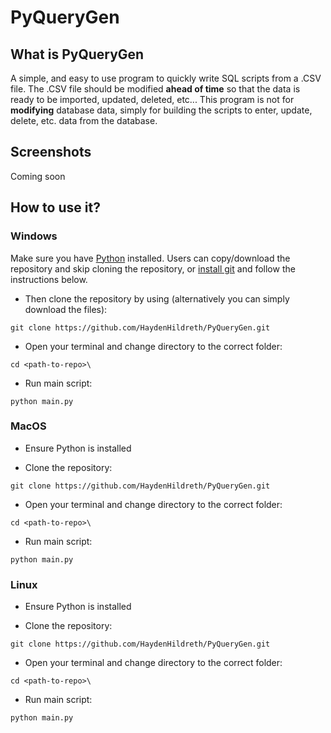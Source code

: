 # PyQueryGen

## What is PyQueryGen
A simple, and easy to use program to quickly write SQL scripts from a .CSV file. The .CSV file should be modified **ahead of time** so that the data is ready to be imported, updated, deleted, etc... This program is not for **modifying** database data, simply for building the scripts to enter, update, delete, etc. data from the database.

## Screenshots
Coming soon

## How to use it?
### Windows
Make sure you have [Python](https://www.python.org/downloads/) installed. Users can copy/download the repository and skip cloning the repository, or [install git](https://git-scm.com/download/win) and follow the instructions below.

* Then clone the repository by using (alternatively you can simply download the files):
```
git clone https://github.com/HaydenHildreth/PyQueryGen.git
```

* Open your terminal and change directory to the correct folder:
```
cd <path-to-repo>\
```

* Run main script:
```
python main.py
```

### MacOS
* Ensure Python is installed

* Clone the repository:
```
git clone https://github.com/HaydenHildreth/PyQueryGen.git
```

* Open your terminal and change directory to the correct folder:
```
cd <path-to-repo>\
```

* Run main script:
```
python main.py
```

### Linux
* Ensure Python is installed

* Clone the repository:
```
git clone https://github.com/HaydenHildreth/PyQueryGen.git
```

* Open your terminal and change directory to the correct folder:
```
cd <path-to-repo>\
```

* Run main script:
```
python main.py
```
